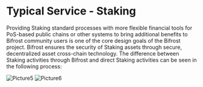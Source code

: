 # Typical Service - Staking

Providing Staking standard processes with more flexible financial tools for PoS-based public chains or other systems to bring additional benefits to Bifrost community users is one of the core design goals of the Bifrost project. Bifrost ensures the security of Staking assets through secure, decentralized asset cross-chain technology. The difference between Staking activities through Bifrost and direct Staking activities can be seen in the following process:

<img :src="$withBase('/zh/Picture5.png')" alt="Picture5" />

<img :src="$withBase('/zh/Picture6.png')" alt="Picture6" />